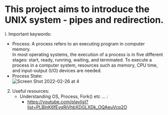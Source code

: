 # This project aims to introduce the UNIX system - pipes and redirection.

I. Important keywords:
  * Process:
    A process refers to an executing program in computer memory. <br>
In most operating systems, the execution of a process is in five different stages: start, ready, running, waiting, and terminated. To execute a process in a computer system, resources such as memory, CPU time, and input-output (I/O) devices are needed.
* Process State:<br>
	![Screen Shot 2022-02-26 at 4](Screen%20Shot%202022-02-26%20at%204.15.40%20PM.png)

2. Useful resources:
	* Understanding OS, Process, Fork() etc ... :
	   * https://youtube.com/playlist?list=PLBlnK6fEyqRiVhbXDGLXDk_OQAeuVcp2O